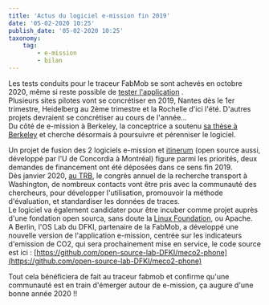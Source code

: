 ```yaml
---
title: 'Actus du logiciel e-mission fin 2019'
date: '05-02-2020 10:25'
publish_date: '05-02-2020 10:25'
taxonomy:
    tag:
        - e-mission
        - bilan
---
```


Les tests conduits pour le traceur FabMob se sont achevés en octobre 2020, même si reste possible de [tester l'application](https://oultim.frama.site/install) .       
Plusieurs sites pilotes vont se concrétiser en 2019, Nantes dès le 1er trimestre, Heidelberg au 2ème trimestre et la Rochelle d'ici l'été. D'autres projets devraient se concrétiser au cours de l'année...    
Du côté de e-mission à Berkeley, la conceptrice a soutenu [sa thèse à Berkeley](https://www2.eecs.berkeley.edu/Pubs/TechRpts/2019/EECS-2019-180.html) et cherche désormais à poursuivre et pérenniser le logiciel.    

Un projet de fusion des 2 logiciels e-mission et [itinerum](https://itinerum.ca/) (open source aussi, développé par l'U de Concordia à Montréal) figure parmi les priorités, deux demandes de financement ont été déposées dans ce sens fin 2019.   
Dès janvier 2020, [au TRB](http://www.trb.org/AnnualMeeting/AnnualMeeting.aspx), le congrès annuel de la recherche transport à Washington, de nombreux contacts vont être pris avec la communauté des chercheurs,  pour développer l'utilisation, promouvoir la méthode d'évaluation, et standardiser les données de traces.    
Le logiciel va également candidater pour être incuber comme projet auprès d'une fondation open sourca, sans doute la [Linux Foundation](https://www.linuxfoundation.org/), ou Apache.   
A Berlin, l'OS Lab du DFKI, partenaire de la FabMob, a développé une nouvelle version de l'application e-mission, centrée sur les indicateurs d'emission de CO2, qui sera prochainement mise en service, le code source est ici : [https://github.com/open-source-lab-DFKI/meco2-phone](https://github.com/open-source-lab-DFKI/meco2-phone)    

Tout cela bénéficiera de fait au traceur fabmob et confirme qu'une communauté est en train d'émerger autour de e-mission, ça augure d'une bonne année 2020 !!
